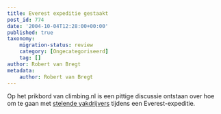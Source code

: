 ```yaml
---
title: Everest expeditie gestaakt
post_id: 774
date: '2004-10-04T12:28:00+00:00'
published: true
taxonomy:
    migration-status: review
    category: [Ongecategoriseerd]
    tag: []
author: Robert van Bregt
metadata:
    author: Robert van Bregt
---
```

Op het prikbord van climbing.nl is een pittige discussie ontstaan over hoe om te gaan met [stelende yakdrijvers](http://web.archive.org/web/20050207110754/http://prikbord.climbing.nl/berichten/58459.html) tijdens een Everest-expeditie.